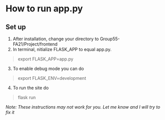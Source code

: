 # How to run app.py
## Set up
1. After installation, change your directory to Group55-FA21/Project/frontend
2. In terminal, nitialize FLASK_APP to equal app.py.
> export FLASK_APP=app.py
3. To enable debug mode you can do
> export FLASK_ENV=development
4. To run the site do
> flask run

*Note: These instructions may not work for you. Let me know and I will try to fix it*
